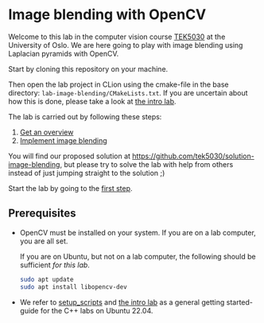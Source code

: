 # Image blending with OpenCV
Welcome to this lab in the computer vision course [TEK5030](https://www.uio.no/studier/emner/matnat/its/TEK5030/) at the University of Oslo.
We are here going to play with image blending using Laplacian pyramids with OpenCV.

Start by cloning this repository on your machine.

Then open the lab project in CLion using the cmake-file in the base directory: `lab-image-blending/CMakeLists.txt`.
If you are uncertain about how this is done, please take a look at [the intro lab].

The lab is carried out by following these steps:
1. [Get an overview](lab-guide/1-get-an-overview.md)
2. [Implement image blending](lab-guide/2-implement-image-blending.md)

You will find our proposed solution at https://github.com/tek5030/solution-image-blending,
but please try to solve the lab with help from others instead of just jumping straight to the solution ;)

Start the lab by going to the [first step](lab-guide/1-get-an-overview.md).

## Prerequisites
- OpenCV must be installed on your system. If you are on a lab computer, you are all set.

  If you are on Ubuntu, but not on a lab computer, the following should be sufficient _for this lab_.

   ```bash
   sudo apt update
   sudo apt install libopencv-dev
   ```

- We refer to [setup_scripts](https://github.com/tek5030/setup_scripts) and [the intro lab] as a general getting started-guide for the C++ labs on Ubuntu 22.04.

[the intro lab]: https://github.com/tek5030/lab-intro/blob/master/cpp/lab-guide/1-open-project-in-clion.md
